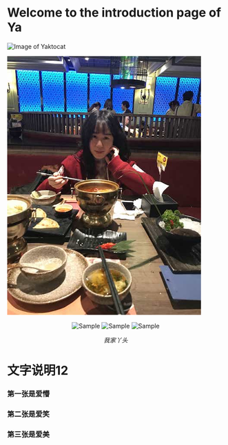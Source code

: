# Welcome to the introduction page of Ya


![Image of Yaktocat](https://octodex.github.com/images/yaktocat.png)

![Image of Yaktocat2](./image/cui22.png)

<p align="center">
	<img src="https://github.com/yazhou2019/introduction/blob/master/image/cui22.jpeg"  alt="Sample" width="25%" height="25%" > 
	<img src="https://github.com/yazhou2019/introduction/blob/master/image/jiong.jpeg" alt="Sample" width="25%" height="25%" > 
	<img src="https://github.com/yazhou2019/introduction/blob/master/image/cui11.jpeg" alt="Sample" width="25%" height="25%" > 
	<p align="center">	
		<em>我家丫头</em>
		 </p>
 </p>






# 文字说明12
### 第一张是爱懵
### 第二张是爱笑
### 第三张是爱美
